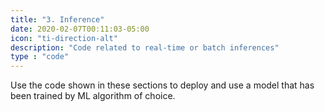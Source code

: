 ```yaml
---
title: "3. Inference"
date: 2020-02-07T00:11:03-05:00
icon: "ti-direction-alt"
description: "Code related to real-time or batch inferences"
type : "code"
---
```


Use the code shown in these sections to deploy and use a model that has been trained by ML algorithm of choice.
